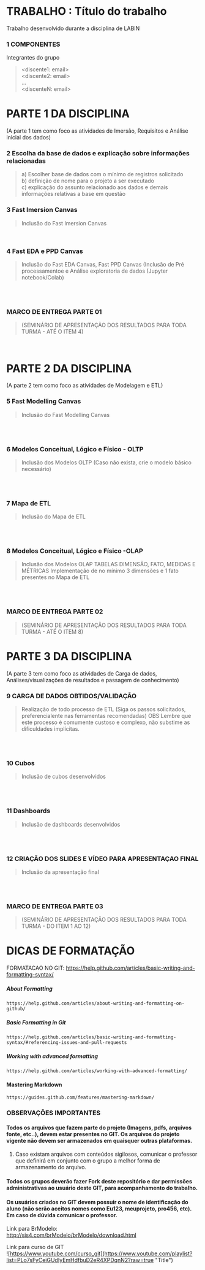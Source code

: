 # TRABALHO : Título do trabalho
Trabalho desenvolvido durante a disciplina de LABIN
 
### 1	COMPONENTES<br>
Integrantes do grupo<br>
> <discente1: email><br>
> <discente2: email><br>
> ...<br>
> <discenteN: email> <br>

# PARTE 1 DA DISCIPLINA 
(A parte 1 tem como foco as atividades de Imersão, Requisitos e Análise inicial dos dados)

### 2	Escolha da base de dados e explicação sobre informações relacionadas <br>
> a) Escolher base de dados com o mínimo de registros solicitado<br>
> b) definição de nome para o projeto a ser executado<br>
> c) explicação do assunto relacionado aos dados e demais informações relativas a base em questão <br>

### 3 Fast Imersion Canvas <br>
> Inclusão do Fast Imersion Canvas
<br>

### 4 Fast EDA e PPD Canvas
> Inclusão do Fast EDA Canvas, Fast PPD Canvas 
> (Inclusão de Pré processamentoe e Análise exploratoria de dados (Jupyter notebook/Colab)
<br>
<br>

###   MARCO DE ENTREGA PARTE 01 
> (SEMINÁRIO DE APRESENTAÇÃO DOS RESULTADOS PARA TODA TURMA - ATÉ O ITEM 4)
<br>

# PARTE 2 DA DISCIPLINA
(A parte 2 tem como foco as atividades de Modelagem e ETL)

### 5 Fast Modelling Canvas
> Inclusão do Fast Modelling Canvas
<br>
<br>

### 6	Modelos Conceitual, Lógico e Físico - OLTP<br>
> Inclusão dos Modelos OLTP
> (Caso não exista, crie o modelo básico necessário)
<br>
<br>

### 7 Mapa de ETL
> Inclusão do Mapa de ETL
<br>
<br>

### 8	Modelos Conceitual, Lógico e Físico -OLAP<br>
> Inclusão dos Modelos OLAP
> TABELAS DIMENSÃO, FATO, MEDIDAS E MÉTRICAS
> Implementação de no mínimo 3 dimensões e 1 fato presentes no Mapa de ETL
<br>
<br>

###   MARCO DE ENTREGA PARTE 02 
> (SEMINÁRIO DE APRESENTAÇÃO DOS RESULTADOS PARA TODA TURMA - ATÉ O ITEM 8)


# PARTE 3 DA DISCIPLINA 
(A parte 3 tem como foco as atividades de Carga de dados, Análises/visualizações de resultados e passagem de conhecimento)
<br>

### 9 CARGA DE DADOS OBTIDOS/VALIDAÇÃO
> Realização de todo processo de ETL (Siga os passos solicitados, preferencialente nas ferramentas recomendadas)
> OBS:Lembre que este processo é comumente custoso e complexo, não substime as dificuldades implícitas. 
<br>
<br>

### 10 Cubos <br>
> Inclusão de cubos  desenvolvidos<br>
<br>
<br>

### 11 Dashboards <br>
> Inclusão de dashboards  desenvolvidos
<br>
<br>


### 12 CRIAÇÃO DOS SLIDES E VÍDEO PARA APRESENTAÇAO FINAL <br>
> Inclusão da apresentação final
<br>
<br>

###   MARCO DE ENTREGA PARTE 03 
> (SEMINÁRIO DE APRESENTAÇÃO DOS RESULTADOS PARA TODA TURMA - DO ITEM 1 AO 12)


# DICAS DE FORMATAÇÃO
FORMATACAO NO GIT: https://help.github.com/articles/basic-writing-and-formatting-syntax/
<comentario no git>
    
##### About Formatting
    https://help.github.com/articles/about-writing-and-formatting-on-github/
    
##### Basic Formatting in Git
    
    https://help.github.com/articles/basic-writing-and-formatting-syntax/#referencing-issues-and-pull-requests   
    
##### Working with advanced formatting
    https://help.github.com/articles/working-with-advanced-formatting/
#### Mastering Markdown
    https://guides.github.com/features/mastering-markdown/

### OBSERVAÇÕES IMPORTANTES

#### Todos os arquivos que fazem parte do projeto (Imagens, pdfs, arquivos fonte, etc..), devem estar presentes no GIT. Os arquivos do projeto vigente não devem ser armazenados em quaisquer outras plataformas.
1. Caso existam arquivos com conteúdos sigilosos, comunicar o professor que definirá em conjunto com o grupo a melhor forma de armazenamento do arquivo.

#### Todos os grupos deverão fazer Fork deste repositório e dar permissões administrativas ao usuário deste GIT, para acompanhamento do trabalho.

#### Os usuários criados no GIT devem possuir o nome de identificação do aluno (não serão aceitos nomes como Eu123, meuprojeto, pro456, etc). Em caso de dúvida comunicar o professor.


Link para BrModelo:<br>
http://sis4.com/brModelo/brModelo/download.html
<br>


Link para curso de GIT<br>
![https://www.youtube.com/curso_git](https://www.youtube.com/playlist?list=PLo7sFyCeiGUdIyEmHdfbuD2eR4XPDqnN2?raw=true "Title")



